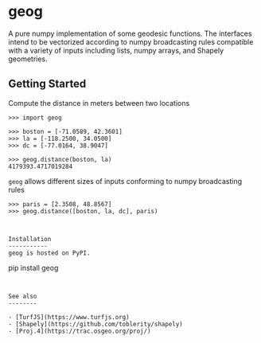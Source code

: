 geog
====

A pure numpy implementation of some geodesic functions. The interfaces intend
to be vectorized according to numpy broadcasting rules compatible with a
variety of inputs including lists, numpy arrays, and Shapely geometries.

Getting Started
---------------

Compute the distance in meters between two locations
```
>>> import geog

>>> boston = [-71.0589, 42.3601]
>>> la = [-118.2500, 34.0500]
>>> dc = [-77.0164, 38.9047]

>>> geog.distance(boston, la)
4179393.4717019284

```

`geog` allows different sizes of inputs conforming to numpy broadcasting
rules
```
>>> paris = [2.3508, 48.8567]
>>> geog.distance([boston, la, dc], paris)



Installation
-----------
geog is hosted on PyPI.

```
pip install geog
```


See also
--------

- [TurfJS](https://www.turfjs.org)
- [Shapely](https://github.com/toblerity/shapely)
- [Proj.4](https://trac.osgeo.org/proj/)
